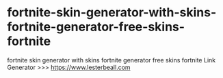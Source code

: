 # fortnite-skin-generator-with-skins-fortnite-generator-free-skins-fortnite
fortnite skin generator with skins fortnite generator free skins fortnite  Link Generator >>> https://www.lesterbeall.com
